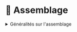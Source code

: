 # 🔨 Assemblage



<details>

<summary>Généralités sur l'assemblage</summary>

Différents types d'assemblage existent (assemblage par sertissage, par rivetage, par soudage, par collage, etc.).&#x20;

Afin de proposer des modélisations précises et accessibles, Ecobalyse permet de préciser certains procédés d'assemblage :&#x20;

* Assemblage par soudage\
  Consiste à assembler deux ou plusieurs pièces par chauffage et/ou pression. Le soudage par chauffage est la méthode la plus courante.
* Assemblage par collage\
  Consiste à lier deux pièces par l'apport de matière adhésive (colle). &#x20;

</details>
